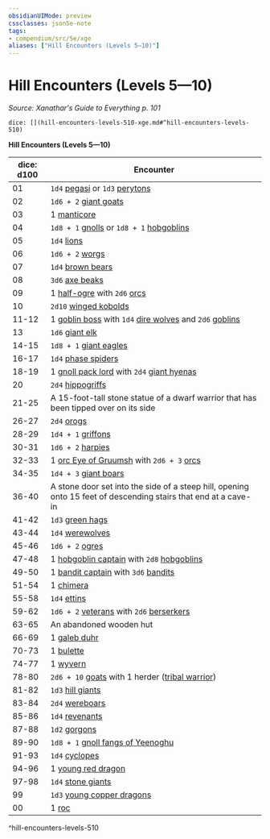 ```yaml
---
obsidianUIMode: preview
cssclasses: json5e-note
tags:
- compendium/src/5e/xge
aliases: ["Hill Encounters (Levels 5—10)"]
---
```

# Hill Encounters (Levels 5—10)
*Source: Xanathar's Guide to Everything p. 101* 

`dice: [](hill-encounters-levels-510-xge.md#^hill-encounters-levels-510)`

**Hill Encounters (Levels 5—10)**

| dice: d100 | Encounter |
|------------|-----------|
| 01 | `1d4` [pegasi](compendium/bestiary/celestial/pegasus.md) or `1d3` [perytons](compendium/bestiary/monstrosity/peryton.md) |
| 02 | `1d6 + 2` [giant goats](compendium/bestiary/beast/giant-goat.md) |
| 03 | 1 [manticore](compendium/bestiary/monstrosity/manticore.md) |
| 04 | `1d8 + 1` [gnolls](compendium/bestiary/humanoid/gnoll.md) or `1d8 + 1` [hobgoblins](compendium/bestiary/humanoid/hobgoblin.md) |
| 05 | `1d4` [lions](compendium/bestiary/beast/lion.md) |
| 06 | `1d6 + 2` [worgs](compendium/bestiary/monstrosity/worg.md) |
| 07 | `1d4` [brown bears](compendium/bestiary/beast/brown-bear.md) |
| 08 | `3d6` [axe beaks](compendium/bestiary/beast/axe-beak.md) |
| 09 | 1 [half-ogre](compendium/bestiary/giant/half-ogre-ogrillon.md) with `2d6` [orcs](compendium/bestiary/humanoid/orc.md) |
| 10 | `2d10` [winged kobolds](compendium/bestiary/humanoid/winged-kobold.md) |
| 11-12 | 1 [goblin boss](compendium/bestiary/humanoid/goblin-boss.md) with `1d4` [dire wolves](compendium/bestiary/beast/dire-wolf.md) and `2d6` [goblins](compendium/bestiary/humanoid/goblin.md) |
| 13 | `1d6` [giant elk](compendium/bestiary/beast/giant-elk.md) |
| 14-15 | `1d8 + 1` [giant eagles](compendium/bestiary/beast/giant-eagle.md) |
| 16-17 | `1d4` [phase spiders](compendium/bestiary/monstrosity/phase-spider.md) |
| 18-19 | 1 [gnoll pack lord](compendium/bestiary/humanoid/gnoll-pack-lord.md) with `2d4` [giant hyenas](compendium/bestiary/beast/giant-hyena.md) |
| 20 | `2d4` [hippogriffs](compendium/bestiary/monstrosity/hippogriff.md) |
| 21-25 | A 15-foot-tall stone statue of a dwarf warrior that has been tipped over on its side |
| 26-27 | `2d4` [orogs](compendium/bestiary/humanoid/orog.md) |
| 28-29 | `1d4 + 1` [griffons](compendium/bestiary/monstrosity/griffon.md) |
| 30-31 | `1d6 + 2` [harpies](compendium/bestiary/monstrosity/harpy.md) |
| 32-33 | 1 [orc Eye of Gruumsh](compendium/bestiary/humanoid/orc-eye-of-gruumsh.md) with `2d6 + 3` [orcs](compendium/bestiary/humanoid/orc.md) |
| 34-35 | `1d4 + 3` [giant boars](compendium/bestiary/beast/giant-boar.md) |
| 36-40 | A stone door set into the side of a steep hill, opening onto 15 feet of descending stairs that end at a cave-in |
| 41-42 | `1d3` [green hags](compendium/bestiary/fey/green-hag.md) |
| 43-44 | `1d4` [werewolves](compendium/bestiary/humanoid/werewolf.md) |
| 45-46 | `1d6 + 2` [ogres](compendium/bestiary/giant/ogre.md) |
| 47-48 | 1 [hobgoblin captain](compendium/bestiary/humanoid/hobgoblin-captain.md) with `2d8` [hobgoblins](compendium/bestiary/humanoid/hobgoblin.md) |
| 49-50 | 1 [bandit captain](compendium/bestiary/humanoid/bandit-captain.md) with `3d6` [bandits](compendium/bestiary/humanoid/bandit.md) |
| 51-54 | 1 [chimera](compendium/bestiary/monstrosity/chimera.md) |
| 55-58 | `1d4` [ettins](compendium/bestiary/giant/ettin.md) |
| 59-62 | `1d6 + 2` [veterans](compendium/bestiary/humanoid/veteran.md) with `2d6` [berserkers](compendium/bestiary/humanoid/berserker.md) |
| 63-65 | An abandoned wooden hut |
| 66-69 | 1 [galeb duhr](compendium/bestiary/elemental/galeb-duhr.md) |
| 70-73 | 1 [bulette](compendium/bestiary/monstrosity/bulette.md) |
| 74-77 | 1 [wyvern](compendium/bestiary/dragon/wyvern.md) |
| 78-80 | `2d6 + 10` [goats](compendium/bestiary/beast/goat.md) with 1 herder ([tribal warrior](compendium/bestiary/humanoid/tribal-warrior.md)) |
| 81-82 | `1d3` [hill giants](compendium/bestiary/giant/hill-giant.md) |
| 83-84 | `2d4` [wereboars](compendium/bestiary/humanoid/wereboar.md) |
| 85-86 | `1d4` [revenants](compendium/bestiary/undead/revenant.md) |
| 87-88 | `1d2` [gorgons](compendium/bestiary/monstrosity/gorgon.md) |
| 89-90 | `1d8 + 1` [gnoll fangs of Yeenoghu](compendium/bestiary/fiend/gnoll-fang-of-yeenoghu.md) |
| 91-93 | `1d4` [cyclopes](compendium/bestiary/giant/cyclops.md) |
| 94-96 | 1 [young red dragon](compendium/bestiary/dragon/young-red-dragon.md) |
| 97-98 | `1d4` [stone giants](compendium/bestiary/giant/stone-giant.md) |
| 99 | `1d3` [young copper dragons](compendium/bestiary/dragon/young-copper-dragon.md) |
| 00 | 1 [roc](compendium/bestiary/monstrosity/roc.md) |
^hill-encounters-levels-510